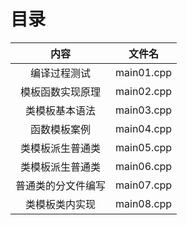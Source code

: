 # 目录

|        内容        |   文件名   |
| :----------------: | :--------: |
|    编译过程测试    | main01.cpp |
|  模板函数实现原理  | main02.cpp |
|   类模板基本语法   | main03.cpp |
|    函数模板案例    | main04.cpp |
|  类模板派生普通类  | main05.cpp |
|  类模板派生普通类  | main06.cpp |
| 普通类的分文件编写 | main07.cpp |
|   类模板类内实现   | main08.cpp |

